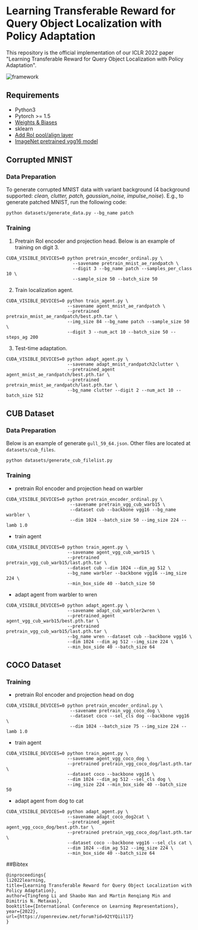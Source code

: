 # Learning Transferable Reward for Query Object Localization with Policy Adaptation
This repository is the official implementation of our ICLR 2022 paper "Learning Transferable Reward for Query Object Localization with Policy Adaptation".

![framework](https://github.com/litingfeng/Localization-by-Ordinal-Embedding/blob/main/images/fig1.png)

## Requirements
- Python3
- Pytorch >= 1.5
- [Weights & Biases](https://www.wandb.com/)
- sklearn
- [Add RoI pool/align layer](https://medium.com/@andrewjong/how-to-use-roi-pool-and-roi-align-in-your-neural-networks-pytorch-1-0-b43e3d22d073)
- [ImageNet pretrained vgg16 model](https://drive.google.com/file/d/1gVx7Ye8HsTJZHyEChfFQBtc36PHS0xeO/view?usp=sharing)

## Corrupted MNIST
### Data Preparation
To generate corrupted MNIST data with variant background (4 background supported: *clean, clutter, patch, gaussian_noise, impulse_noise*). E.g., to generate patched MNIST, run the following code:
```
python datasets/generate_data.py --bg_name patch
```
### Training
1. Pretrain RoI encoder and projection head. Below is an example of training on digit 3.
```shell
CUDA_VISIBLE_DEVICES=0 python pretrain_encoder_ordinal.py \
                         --savename pretrain_mnist_ae_randpatch \
                         --digit 3 --bg_name patch --samples_per_class 10 \
                         --sample_size 50 --batch_size 50
```
2. Train localization agent.
```shell
CUDA_VISIBLE_DEVICES=0 python train_agent.py \
                       --savename agent_mnist_ae_randpatch \
                       --pretrained pretrain_mnist_ae_randpatch/best.pth.tar \
                       --img_size 84 --bg_name patch --sample_size 50 \
                       --digit 3 --num_act 10 --batch_size 50 --steps_ag 200
```
3. Test-time adaptation.
```shell
CUDA_VISIBLE_DEVICES=0 python adapt_agent.py \
                       --savename adapt_mnist_randpatch2clutter \
                       --pretrained_agent agent_mnist_ae_randpatch/best.pth.tar \
                       --pretrained pretrain_mnist_ae_randpatch/last.pth.tar \
                       --bg_name clutter --digit 2 --num_act 10 --batch_size 512
```
## CUB Dataset
### Data Preparation
Below is an example of generate `gull_59_64.json`. Other files are located at `datasets/cub_files`.
```
python datasets/generate_cub_filelist.py
```
### Training
- pretrain RoI encoder and projection head on warbler
```shell
CUDA_VISIBLE_DEVICES=0 python pretrain_encoder_ordinal.py \
                        --savename pretrain_vgg_cub_warb15 \
                        --dataset cub --backbone vgg16 --bg_name warbler \
                        --dim 1024 --batch_size 50 --img_size 224 --lamb 1.0
```
- train agent
```shell
CUDA_VISIBLE_DEVICES=0 python train_agent.py \
                       --savename agent_vgg_cub_warb15 \
                       --pretrained pretrain_vgg_cub_warb15/last.pth.tar \
                       --dataset cub --dim 1024 --dim_ag 512 \
                       --bg_name warbler --backbone vgg16 --img_size 224 \
                       --min_box_side 40 --batch_size 50
```
- adapt agent from warbler to wren
```shell
CUDA_VISIBLE_DEVICES=0 python adapt_agent.py \
                       --savename adapt_cub_warbler2wren \
                       --pretrained_agent agent_vgg_cub_warb15/best.pth.tar \
                       --pretrained pretrain_vgg_cub_warb15/last.pth.tar \
                       --bg_name wren --dataset cub --backbone vgg16 \
                       --dim 1024 --dim_ag 512 --img_size 224 \
                       --min_box_side 40 --batch_size 64
```

## COCO Dataset
### Training 
- pretrain RoI encoder and projection head on dog
```shell
CUDA_VISIBLE_DEVICES=0 python pretrain_encoder_ordinal.py \
                        --savename pretrain_vgg_coco_dog \
                        --dataset coco --sel_cls dog --backbone vgg16 \
                        --dim 1024 --batch_size 75 --img_size 224 --lamb 1.0
```
- train agent
```shell
CUDA_VISIBLE_DEVICES=0 python train_agent.py \
                       --savename agent_vgg_coco_dog \
                       --pretrained pretrain_vgg_coco_dog/last.pth.tar \
                       --dataset coco --backbone vgg16 \
                       --dim 1024 --dim_ag 512 --sel_cls dog \
                       --img_size 224 --min_box_side 40 --batch_size 50
```
- adapt agent from dog to cat
```shell
CUDA_VISIBLE_DEVICES=0 python adapt_agent.py \
                       --savename adapt_coco_dog2cat \
                       --pretrained_agent agent_vgg_coco_dog/best.pth.tar \
                       --pretrained pretrain_vgg_coco_dog/last.pth.tar \
                       --dataset coco --backbone vgg16 --sel_cls cat \
                       --dim 1024 --dim_ag 512 --img_size 224 \
                       --min_box_side 40 --batch_size 64
```
##Bibtex
```
@inproceedings{
li2022learning,
title={Learning Transferable Reward for Query Object Localization with Policy Adaptation},
author={Tingfeng Li and Shaobo Han and Martin Renqiang Min and Dimitris N. Metaxas},
booktitle={International Conference on Learning Representations},
year={2022},
url={https://openreview.net/forum?id=92tYQiil17}
}
```

